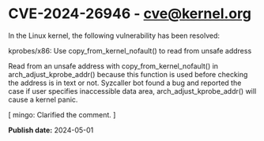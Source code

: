# CVE-2024-26946 - cve@kernel.org

In the Linux kernel, the following vulnerability has been resolved:

kprobes/x86: Use copy_from_kernel_nofault() to read from unsafe address

Read from an unsafe address with copy_from_kernel_nofault() in
arch_adjust_kprobe_addr() because this function is used before checking
the address is in text or not. Syzcaller bot found a bug and reported
the case if user specifies inaccessible data area,
arch_adjust_kprobe_addr() will cause a kernel panic.

[ mingo: Clarified the comment. ]

**Publish date:** 2024-05-01
